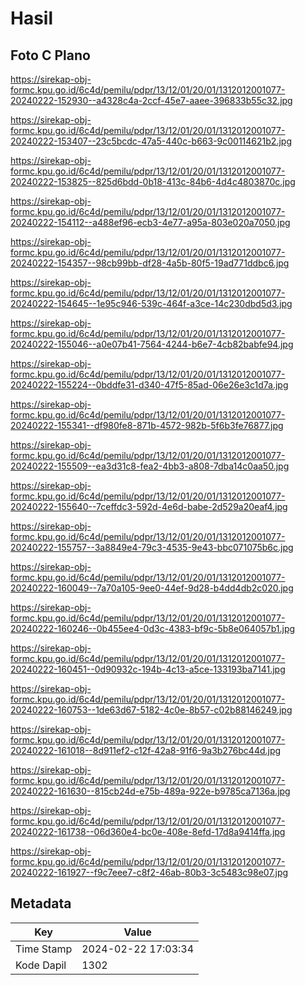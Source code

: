 # Hasil

## Foto C Plano

https://sirekap-obj-formc.kpu.go.id/6c4d/pemilu/pdpr/13/12/01/20/01/1312012001077-20240222-152930--a4328c4a-2ccf-45e7-aaee-396833b55c32.jpg

https://sirekap-obj-formc.kpu.go.id/6c4d/pemilu/pdpr/13/12/01/20/01/1312012001077-20240222-153407--23c5bcdc-47a5-440c-b663-9c00114621b2.jpg

https://sirekap-obj-formc.kpu.go.id/6c4d/pemilu/pdpr/13/12/01/20/01/1312012001077-20240222-153825--825d6bdd-0b18-413c-84b6-4d4c4803870c.jpg

https://sirekap-obj-formc.kpu.go.id/6c4d/pemilu/pdpr/13/12/01/20/01/1312012001077-20240222-154112--a488ef96-ecb3-4e77-a95a-803e020a7050.jpg

https://sirekap-obj-formc.kpu.go.id/6c4d/pemilu/pdpr/13/12/01/20/01/1312012001077-20240222-154357--98cb99bb-df28-4a5b-80f5-19ad771ddbc6.jpg

https://sirekap-obj-formc.kpu.go.id/6c4d/pemilu/pdpr/13/12/01/20/01/1312012001077-20240222-154645--1e95c946-539c-464f-a3ce-14c230dbd5d3.jpg

https://sirekap-obj-formc.kpu.go.id/6c4d/pemilu/pdpr/13/12/01/20/01/1312012001077-20240222-155046--a0e07b41-7564-4244-b6e7-4cb82babfe94.jpg

https://sirekap-obj-formc.kpu.go.id/6c4d/pemilu/pdpr/13/12/01/20/01/1312012001077-20240222-155224--0bddfe31-d340-47f5-85ad-06e26e3c1d7a.jpg

https://sirekap-obj-formc.kpu.go.id/6c4d/pemilu/pdpr/13/12/01/20/01/1312012001077-20240222-155341--df980fe8-871b-4572-982b-5f6b3fe76877.jpg

https://sirekap-obj-formc.kpu.go.id/6c4d/pemilu/pdpr/13/12/01/20/01/1312012001077-20240222-155509--ea3d31c8-fea2-4bb3-a808-7dba14c0aa50.jpg

https://sirekap-obj-formc.kpu.go.id/6c4d/pemilu/pdpr/13/12/01/20/01/1312012001077-20240222-155640--7ceffdc3-592d-4e6d-babe-2d529a20eaf4.jpg

https://sirekap-obj-formc.kpu.go.id/6c4d/pemilu/pdpr/13/12/01/20/01/1312012001077-20240222-155757--3a8849e4-79c3-4535-9e43-bbc071075b6c.jpg

https://sirekap-obj-formc.kpu.go.id/6c4d/pemilu/pdpr/13/12/01/20/01/1312012001077-20240222-160049--7a70a105-9ee0-44ef-9d28-b4dd4db2c020.jpg

https://sirekap-obj-formc.kpu.go.id/6c4d/pemilu/pdpr/13/12/01/20/01/1312012001077-20240222-160246--0b455ee4-0d3c-4383-bf9c-5b8e064057b1.jpg

https://sirekap-obj-formc.kpu.go.id/6c4d/pemilu/pdpr/13/12/01/20/01/1312012001077-20240222-160451--0d90932c-194b-4c13-a5ce-133193ba7141.jpg

https://sirekap-obj-formc.kpu.go.id/6c4d/pemilu/pdpr/13/12/01/20/01/1312012001077-20240222-160753--1de63d67-5182-4c0e-8b57-c02b88146249.jpg

https://sirekap-obj-formc.kpu.go.id/6c4d/pemilu/pdpr/13/12/01/20/01/1312012001077-20240222-161018--8d911ef2-c12f-42a8-91f6-9a3b276bc44d.jpg

https://sirekap-obj-formc.kpu.go.id/6c4d/pemilu/pdpr/13/12/01/20/01/1312012001077-20240222-161630--815cb24d-e75b-489a-922e-b9785ca7136a.jpg

https://sirekap-obj-formc.kpu.go.id/6c4d/pemilu/pdpr/13/12/01/20/01/1312012001077-20240222-161738--06d360e4-bc0e-408e-8efd-17d8a9414ffa.jpg

https://sirekap-obj-formc.kpu.go.id/6c4d/pemilu/pdpr/13/12/01/20/01/1312012001077-20240222-161927--f9c7eee7-c8f2-46ab-80b3-3c5483c98e07.jpg


## Metadata

| Key        | Value               |
| ---------- | ------------------- |
| Time Stamp | 2024-02-22 17:03:34 |
| Kode Dapil | 1302                |



